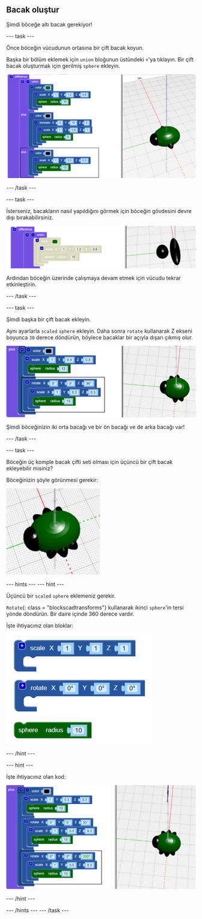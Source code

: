 ## Bacak oluştur

Şimdi böceğe altı bacak gerekiyor!

--- task ---

Önce böceğin vücudunun ortasına bir çift bacak koyun.

Başka bir bölüm eklemek için `union` bloğunun üstündeki `+`'ya tıklayın. Bir çift bacak oluşturmak için gerilmiş `sphere` ekleyin.

![ekran görüntüsü](images/bug-legs-middle-annotated.png)

--- /task ---

--- task ---

İsterseniz, bacakların nasıl yapıldığını görmek için böceğin gövdesini devre dışı bırakabilirsiniz.

![ekran görüntüsü](images/bug-legs-disable.png)

Ardından böceğin üzerinde çalışmaya devam etmek için vücudu tekrar etkinleştirin.

--- /task ---

--- task ---

Şimdi başka bir çift bacak ekleyin.

Aynı ayarlarla `scaled` `sphere` ekleyin. Daha sonra `rotate` kullanarak Z ekseni boyunca `30` derece döndürün, böylece bacaklar bir açıyla dışarı çıkmış olur.

![ekran görüntüsü](images/bug-legs-2-annotated.png)

Şimdi böceğinizin iki orta bacağı ve bir ön bacağı ve de arka bacağı var!

--- /task ---

--- task ---

Böceğin üç komple bacak çifti seti olması için üçüncü bir çift bacak ekleyebilir misiniz?

Böceğinizin şöyle görünmesi gerekir:

![ekran görüntüsü](images/bug-finished.png)

--- hints --- --- hint ---

Üçüncü bir `scaled` `sphere` eklemeniz gerekir.

`Rotate`{: class = "blockscadtransforms"} kullanarak ikinci `sphere`'in tersi yönde döndürün. Bir daire içinde 360 derece vardır.

İşte ihtiyacınız olan bloklar:

![ekran görüntüsü](images/bug-legs-blocks.png)

--- /hint ---

--- hint ---

İşte ihtiyacınız olan kod:

![ekran görüntüsü](images/bug-legs-3-annotated.png)

--- /hint ---

--- /hints --- --- /task ---